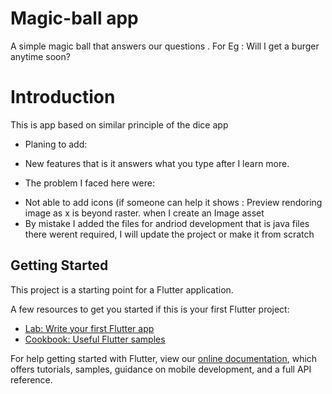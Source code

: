 # Magic-ball app

A simple magic ball that answers our questions . For Eg : Will I get a burger anytime soon?

# Introduction
This is app based on similar principle of the dice app
* Planing to add:
- New features that is it answers what you type after I learn more.

* The problem I faced here were:
- Not able to add icons (if someone can help it shows : Preview rendoring image as x is beyond raster. when I create an Image asset
- By mistake I added the files for andriod development that is java files there werent required, I will update the project or make it from scratch


## Getting Started

This project is a starting point for a Flutter application.

A few resources to get you started if this is your first Flutter project:

- [Lab: Write your first Flutter app](https://flutter.dev/docs/get-started/codelab)
- [Cookbook: Useful Flutter samples](https://flutter.dev/docs/cookbook)

For help getting started with Flutter, view our
[online documentation](https://flutter.dev/docs), which offers tutorials,
samples, guidance on mobile development, and a full API reference.

